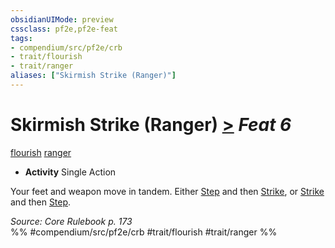 ```yaml
---
obsidianUIMode: preview
cssclass: pf2e,pf2e-feat
tags:
- compendium/src/pf2e/crb
- trait/flourish
- trait/ranger
aliases: ["Skirmish Strike (Ranger)"]
---
```

# Skirmish Strike (Ranger)  [>](rules/core-rulebook/chapter-9-playing-the-game.md#Actions "Single Action") *Feat 6*  
[flourish](rules/traits/flourish.md)  [ranger](rules/traits/ranger.md)  

- **Activity** Single Action

Your feet and weapon move in tandem. Either [Step](rules/actions/step.md) and then [Strike](rules/actions/strike.md), or [Strike](rules/actions/strike.md) and then [Step](rules/actions/step.md).

*Source: Core Rulebook p. 173*  
%% #compendium/src/pf2e/crb #trait/flourish #trait/ranger %%